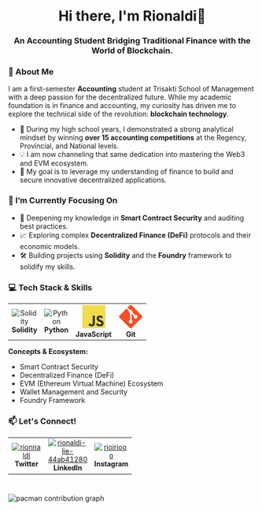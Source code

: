 <div align="center">
<h1 align="center">Hi there, I'm Rionaldi👋</h1>
<h3 align="center">An Accounting Student Bridging Traditional Finance with the World of Blockchain.</h3>
</div>

### 🔭 About Me

I am a first-semester **Accounting** student at Trisakti School of Management with a deep passion for the decentralized future. While my academic foundation is in finance and accounting, my curiosity has driven me to explore the technical side of the revolution: **blockchain technology**.

- 🏅 During my high school years, I demonstrated a strong analytical mindset by winning **over 15 accounting competitions** at the Regency, Provincial, and National levels.
- 💡 I am now channeling that same dedication into mastering the Web3 and EVM ecosystem.
- 🎯 My goal is to leverage my understanding of finance to build and secure innovative decentralized applications.

### 🌱 I’m Currently Focusing On

- 🔐 Deepening my knowledge in **Smart Contract Security** and auditing best practices.
- 📈 Exploring complex **Decentralized Finance (DeFi)** protocols and their economic models.
- 🛠️ Building projects using **Solidity** and the **Foundry** framework to solidify my skills.

### 💻 Tech Stack & Skills

<style>
  table, th, td {
    border: none;
  }
</style>

<table border=none>
  <tr>
    <td align="center" width="50">
      <img src="https://skillicons.dev/icons?i=solidity" width="48" height="48" alt="Solidity" />
      <br><strong>Solidity</strong>
    </td>
    <td align="center" width="50">
      <img src="https://skillicons.dev/icons?i=py" width="48" height="48" alt="Python" />
      <br><strong>Python</strong>
    </td>
        <td align="center" width="50">
      <img src="https://raw.githubusercontent.com/devicons/devicon/master/icons/javascript/javascript-original.svg" width="48" height="48" alt="JavaScript" />
      <br><strong>JavaScript</strong>
    </td>
    <td align="center" width="50">
      <img src="https://raw.githubusercontent.com/devicons/devicon/master/icons/git/git-original.svg" width="48" height="48" alt="Git" />
      <br><strong>Git</strong>
    </td>
  </tr>
</table>

**Concepts & Ecosystem:**
-   Smart Contract Security
-   Decentralized Finance (DeFi)
-   EVM (Ethereum Virtual Machine) Ecosystem
-   Wallet Management and Security
-   Foundry Framework

<!-- ---

### 📊 My GitHub Stats

<div align="center">
  <div style="display: flex; justify-content: center; gap: 20px;">
    <img src="https://github-readme-stats.vercel.app/api?username=rionnaldi&theme=blue_navy&hide_border=false&include_all_commits=true&count_private=true" height="120" alt="stats graph" />
    <img src="https://nirzak-streak-stats.vercel.app/?user=rionnaldi&theme=blue_navy&hide_border=false" height="120" alt="streak graph" />
  </div> -->

### 📫 Let's Connect!

<table>
  <tr>
    <td align="center" width="60">
      <a href="https://twitter.com/rionnaldi" target="blank"><img align="center" src="https://raw.githubusercontent.com/rahuldkjain/github-profile-readme-generator/master/src/images/icons/Social/twitter.svg" alt="rionnaldi" height="48" width="48" /></a>
      <br><strong>Twitter</strong>
    </td>
    <td align="center" width="60">
      <a href="https://linkedin.com/in/rionaldi-lie-44ab41280" target="blank"><img align="center" src="https://raw.githubusercontent.com/rahuldkjain/github-profile-readme-generator/master/src/images/icons/Social/linked-in-alt.svg" alt="rionaldi-lie-44ab41280" height="48" width="48" /></a>
      <br><strong>LinkedIn</strong>
    </td>
        <td align="center" width="60">
      <a href="https://instagram.com/rioiriooo" target="blank"><img align="center" src="https://raw.githubusercontent.com/rahuldkjain/github-profile-readme-generator/master/src/images/icons/Social/instagram.svg" alt="rioiriooo" height="48" width="48" /></a>
      <br><strong>Instagram</strong>
    </td>
  </tr>
</table>

###

<br clear="both">

<picture>
  <source media="(prefers-color-scheme: dark)" srcset="https://raw.githubusercontent.com/rionnaldi/rionnaldi/output/pacman-contribution-graph-dark.svg">
  <source media="(prefers-color-scheme: light)" srcset="https://raw.githubusercontent.com/rionnaldi/rionnaldi/output/pacman-contribution-graph.svg">
  <img alt="pacman contribution graph" src="https://raw.githubusercontent.com/rionnaldi/rionnaldi/output/pacman-contribution-graph.svg">
</picture>